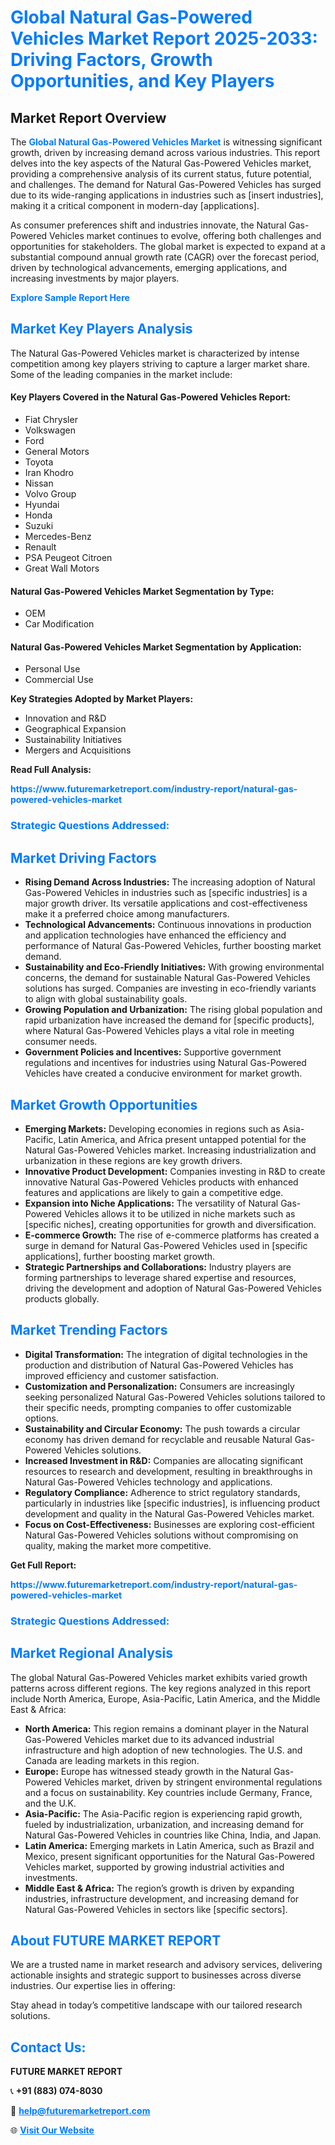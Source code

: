 <h1 style="color: #007BFF;">Global Natural Gas-Powered Vehicles Market Report 2025-2033: Driving Factors, Growth Opportunities, and Key Players</h1>

<section id="overview">
<h2>Market Report Overview</h2>
<p>The <a href="https://www.futuremarketreport.com/industry-report/natural-gas-powered-vehicles-market" style="color: #007BFF; text-decoration: none;"><strong>Global Natural Gas-Powered Vehicles Market</strong></a> is witnessing significant growth, driven by increasing demand across various industries. This report delves into the key aspects of the Natural Gas-Powered Vehicles market, providing a comprehensive analysis of its current status, future potential, and challenges. The demand for Natural Gas-Powered Vehicles has surged due to its wide-ranging applications in industries such as [insert industries], making it a critical component in modern-day [applications].</p>
<p>As consumer preferences shift and industries innovate, the Natural Gas-Powered Vehicles market continues to evolve, offering both challenges and opportunities for stakeholders. The global market is expected to expand at a substantial compound annual growth rate (CAGR) over the forecast period, driven by technological advancements, emerging applications, and increasing investments by major players.</p>
</section>

<section id="overview">
<p><a href="https://www.futuremarketreport.com/request-sample/reportId=90943" style="color: #007BFF; text-decoration: none;"><strong>Explore Sample Report Here</strong></a></p>
</section>

<section id="key-players">
<h2 style="color: #007BFF;">Market Key Players Analysis</h2>
<p>The Natural Gas-Powered Vehicles market is characterized by intense competition among key players striving to capture a larger market share. Some of the leading companies in the market include:</p>
<h4>Key Players Covered in the Natural Gas-Powered Vehicles Report:</h4>
<ul><li>Fiat Chrysler</li><li>Volkswagen</li><li>Ford</li><li>General Motors</li><li>Toyota</li><li>Iran Khodro</li><li>Nissan</li><li>Volvo Group</li><li>Hyundai</li><li>Honda</li><li>Suzuki</li><li>Mercedes-Benz</li><li>Renault</li><li>PSA Peugeot Citroen</li><li>Great Wall Motors</li></ul>
<h4>Natural Gas-Powered Vehicles Market Segmentation by Type:</h4>
<ul><li>OEM</li><li>Car Modification</li></ul>

<h4>Natural Gas-Powered Vehicles Market Segmentation by Application:</h4>
<ul><li>Personal Use</li><li>Commercial Use</li></ul>
<p><strong>Key Strategies Adopted by Market Players:</strong></p>
<ul>
<li>Innovation and R&D</li>
<li>Geographical Expansion</li>
<li>Sustainability Initiatives</li>
<li>Mergers and Acquisitions</li>
</ul>
</section>

<section>
<p><strong>Read Full Analysis: </strong></p><a href="https://www.futuremarketreport.com/industry-report/natural-gas-powered-vehicles-market" style="color: #007BFF; text-decoration: none;"><strong>https://www.futuremarketreport.com/industry-report/natural-gas-powered-vehicles-market</strong></a>
<h3 style="color: #007BFF;">Strategic Questions Addressed:</h3>
</section>

<section id="driving-factors">
<h2 style="color: #007BFF;">Market Driving Factors</h2>
<ul>
<li><strong>Rising Demand Across Industries:</strong> The increasing adoption of Natural Gas-Powered Vehicles in industries such as [specific industries] is a major growth driver. Its versatile applications and cost-effectiveness make it a preferred choice among manufacturers.</li>
<li><strong>Technological Advancements:</strong> Continuous innovations in production and application technologies have enhanced the efficiency and performance of Natural Gas-Powered Vehicles, further boosting market demand.</li>
<li><strong>Sustainability and Eco-Friendly Initiatives:</strong> With growing environmental concerns, the demand for sustainable Natural Gas-Powered Vehicles solutions has surged. Companies are investing in eco-friendly variants to align with global sustainability goals.</li>
<li><strong>Growing Population and Urbanization:</strong> The rising global population and rapid urbanization have increased the demand for [specific products], where Natural Gas-Powered Vehicles plays a vital role in meeting consumer needs.</li>
<li><strong>Government Policies and Incentives:</strong> Supportive government regulations and incentives for industries using Natural Gas-Powered Vehicles have created a conducive environment for market growth.</li>
</ul>
</section>

<section id="growth-opportunities">
<h2 style="color: #007BFF;">Market Growth Opportunities</h2>
<ul>
<li><strong>Emerging Markets:</strong> Developing economies in regions such as Asia-Pacific, Latin America, and Africa present untapped potential for the Natural Gas-Powered Vehicles market. Increasing industrialization and urbanization in these regions are key growth drivers.</li>
<li><strong>Innovative Product Development:</strong> Companies investing in R&D to create innovative Natural Gas-Powered Vehicles products with enhanced features and applications are likely to gain a competitive edge.</li>
<li><strong>Expansion into Niche Applications:</strong> The versatility of Natural Gas-Powered Vehicles allows it to be utilized in niche markets such as [specific niches], creating opportunities for growth and diversification.</li>
<li><strong>E-commerce Growth:</strong> The rise of e-commerce platforms has created a surge in demand for Natural Gas-Powered Vehicles used in [specific applications], further boosting market growth.</li>
<li><strong>Strategic Partnerships and Collaborations:</strong> Industry players are forming partnerships to leverage shared expertise and resources, driving the development and adoption of Natural Gas-Powered Vehicles products globally.</li>
</ul>
</section>

<section id="trending-factors">
<h2 style="color: #007BFF;">Market Trending Factors</h2>
<ul>
<li><strong>Digital Transformation:</strong> The integration of digital technologies in the production and distribution of Natural Gas-Powered Vehicles has improved efficiency and customer satisfaction.</li>
<li><strong>Customization and Personalization:</strong> Consumers are increasingly seeking personalized Natural Gas-Powered Vehicles solutions tailored to their specific needs, prompting companies to offer customizable options.</li>
<li><strong>Sustainability and Circular Economy:</strong> The push towards a circular economy has driven demand for recyclable and reusable Natural Gas-Powered Vehicles solutions.</li>
<li><strong>Increased Investment in R&D:</strong> Companies are allocating significant resources to research and development, resulting in breakthroughs in Natural Gas-Powered Vehicles technology and applications.</li>
<li><strong>Regulatory Compliance:</strong> Adherence to strict regulatory standards, particularly in industries like [specific industries], is influencing product development and quality in the Natural Gas-Powered Vehicles market.</li>
<li><strong>Focus on Cost-Effectiveness:</strong> Businesses are exploring cost-efficient Natural Gas-Powered Vehicles solutions without compromising on quality, making the market more competitive.</li>
</ul>
</section>

<section>
<p><strong>Get Full Report: </strong></p><a href="https://www.futuremarketreport.com/industry-report/natural-gas-powered-vehicles-market" style="color: #007BFF; text-decoration: none;"><strong>https://www.futuremarketreport.com/industry-report/natural-gas-powered-vehicles-market</strong></a>
<h3 style="color: #007BFF;">Strategic Questions Addressed:</h3>
</section>


<section id="regional-analysis">
<h2 style="color: #007BFF;">Market Regional Analysis</h2>
<p>The global Natural Gas-Powered Vehicles market exhibits varied growth patterns across different regions. The key regions analyzed in this report include North America, Europe, Asia-Pacific, Latin America, and the Middle East & Africa:</p>
<ul>
<li><strong>North America:</strong> This region remains a dominant player in the Natural Gas-Powered Vehicles market due to its advanced industrial infrastructure and high adoption of new technologies. The U.S. and Canada are leading markets in this region.</li>
<li><strong>Europe:</strong> Europe has witnessed steady growth in the Natural Gas-Powered Vehicles market, driven by stringent environmental regulations and a focus on sustainability. Key countries include Germany, France, and the U.K.</li>
<li><strong>Asia-Pacific:</strong> The Asia-Pacific region is experiencing rapid growth, fueled by industrialization, urbanization, and increasing demand for Natural Gas-Powered Vehicles in countries like China, India, and Japan.</li>
<li><strong>Latin America:</strong> Emerging markets in Latin America, such as Brazil and Mexico, present significant opportunities for the Natural Gas-Powered Vehicles market, supported by growing industrial activities and investments.</li>
<li><strong>Middle East & Africa:</strong> The region’s growth is driven by expanding industries, infrastructure development, and increasing demand for Natural Gas-Powered Vehicles in sectors like [specific sectors].</li>
</ul>
</section>

<footer>
<h2 style="color: #007BFF;">About FUTURE MARKET REPORT</h2>
<p>We are a trusted name in market research and advisory services, delivering actionable insights and strategic support to businesses across diverse industries. Our expertise lies in offering:</p>

<p>Stay ahead in today’s competitive landscape with our tailored research solutions.</p>

<h2 style="color: #007BFF;">Contact Us:</h2>
<p><strong>FUTURE MARKET REPORT</strong></p>
<p>📞 <strong>+91 (883) 074-8030</strong></p>
<p>📧 <strong><a href="mailto:help@futuremarketreport.com" style="color: #007BFF;">help@futuremarketreport.com</a></strong></p>
<p>🌐 <strong><a href="https://www.futuremarketreport.com/" style="color: #007BFF;">Visit Our Website</a></strong></p>
</footer>
